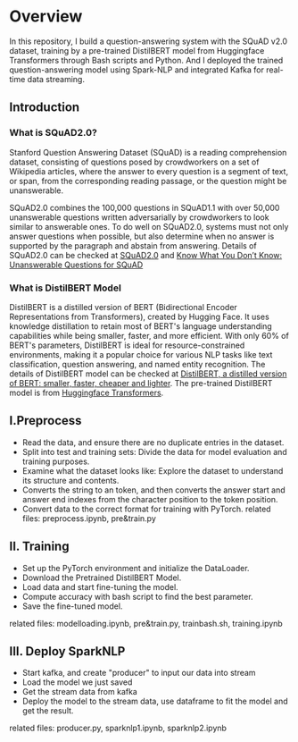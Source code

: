 # Overview
In this repository, I build a question-answering system with the SQuAD v2.0 dataset, training by a‬ pre-trained DistilBERT model from Huggingface Transformers through Bash scripts and Python‬. And I deployed the trained question-answering model using Spark-NLP and integrated Kafka for real-time data streaming‬.
‭
## Introduction

### What is SQuAD2.0?
Stanford Question Answering Dataset (SQuAD) is a reading comprehension dataset, consisting of questions posed by crowdworkers on a set of Wikipedia articles, where the answer to every question is a segment of text, or span, from the corresponding reading passage, or the question might be unanswerable.

SQuAD2.0 combines the 100,000 questions in SQuAD1.1 with over 50,000 unanswerable questions written adversarially by crowdworkers to look similar to answerable ones. To do well on SQuAD2.0, systems must not only answer questions when possible, but also determine when no answer is supported by the paragraph and abstain from answering. Details of SQuAD2.0 can be checked at [SQuAD2.0](https://rajpurkar.github.io/SQuAD-explorer/) and [Know What You Don’t Know: Unanswerable Questions for SQuAD](https://arxiv.org/pdf/1806.03822)

### What is DistilBERT Model 
DistilBERT is a distilled version of BERT (Bidirectional Encoder Representations from Transformers), created by Hugging Face. It uses knowledge distillation to retain most of BERT's language understanding capabilities while being smaller, faster, and more efficient. With only 60% of BERT's parameters, DistilBERT is ideal for resource-constrained environments, making it a popular choice for various NLP tasks like text classification, question answering, and named entity recognition. The details of DistilBERT model can be checked at [DistilBERT, a distilled version of BERT: smaller,
faster, cheaper and lighter](https://arxiv.org/pdf/1910.01108). The pre-trained DistilBERT model is from [Huggingface Transformers](https://github.com/huggingface/transformers).

## I.Preprocess
- Read the data, and ensure there are no duplicate entries in the dataset.
- Split into test and training sets: Divide the data for model evaluation and training purposes.
- Examine what the dataset looks like: Explore the dataset to understand its structure and contents.
- Converts the string to an token, and then converts the answer start and answer end indexes from the character position to the token position.
- Convert data to the correct format for training with PyTorch.
related files: preprocess.ipynb, pre&train.py

## II. Training
- Set up the PyTorch environment and initialize the DataLoader.
- Download the Pretrained DistilBERT Model.
- Load data and start fine-tuning the model.
- Compute accuracy with bash script to find the best parameter.
- Save the fine-tuned model.

related files: modelloading.ipynb, pre&train.py, trainbash.sh, training.ipynb

## III. Deploy SparkNLP
- Start kafka, and create "producer" to input our data into stream
- Load the model we just saved
- Get the stream data from kafka
- Deploy the model to the stream data, use dataframe to fit the model and get the result.

related files: producer.py, sparknlp1.ipynb, sparknlp2.ipynb



